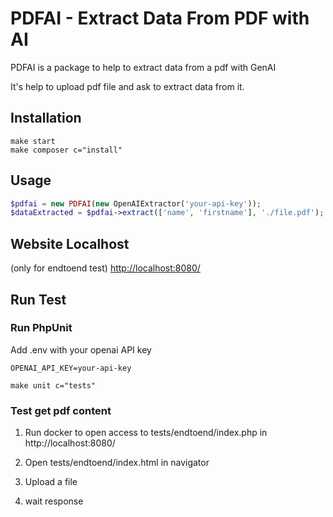 # PDFAI - Extract Data From PDF with AI

PDFAI is a package to help to extract data from a pdf with GenAI 

It's help to upload pdf file and ask to extract data from it.

## Installation
```
make start
make composer c="install"
```

## Usage

```php
$pdfai = new PDFAI(new OpenAIExtractor('your-api-key'));
$dataExtracted = $pdfai->extract(['name', 'firstname'], './file.pdf');
```

## Website Localhost
(only for endtoend test)
[http://localhost:8080/](http://localhost:8080/)

## Run Test

### Run PhpUnit

Add .env with your openai API key
```
OPENAI_API_KEY=your-api-key
```

```
make unit c="tests"
```

### Test get pdf content

1) Run docker to open access to tests/endtoend/index.php in http://localhost:8080/

2) Open tests/endtoend/index.html in navigator

3) Upload a file

4) wait response
